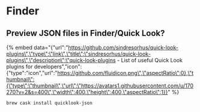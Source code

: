 # Finder

## Preview JSON files in Finder/Quick Look?

{% embed data="{\"url\":\"https://github.com/sindresorhus/quick-look-plugins\",\"type\":\"link\",\"title\":\"sindresorhus/quick-look-plugins\",\"description\":\"quick-look-plugins - List of useful Quick Look plugins for developers\",\"icon\":{\"type\":\"icon\",\"url\":\"https://github.com/fluidicon.png\",\"aspectRatio\":0},\"thumbnail\":{\"type\":\"thumbnail\",\"url\":\"https://avatars1.githubusercontent.com/u/170270?v=2&s=400\",\"width\":400,\"height\":400,\"aspectRatio\":1}}" %}

```bash
brew cask install quicklook-json
```

## 



